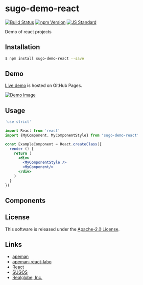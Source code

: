 sugo-demo-react
==========

<!---
This file is generated by ape-tmpl. Do not update manually.
--->

<!-- Badge Start -->
<a name="badges"></a>

[![Build Status][bd_travis_shield_url]][bd_travis_url]
[![npm Version][bd_npm_shield_url]][bd_npm_url]
[![JS Standard][bd_standard_shield_url]][bd_standard_url]

[bd_repo_url]: https://github.com/realglobe-Inc/sugo-demo-react
[bd_travis_url]: http://travis-ci.org/realglobe-Inc/sugo-demo-react
[bd_travis_shield_url]: http://img.shields.io/travis/realglobe-Inc/sugo-demo-react.svg?style=flat
[bd_travis_com_url]: http://travis-ci.com/realglobe-Inc/sugo-demo-react
[bd_travis_com_shield_url]: https://api.travis-ci.com/realglobe-Inc/sugo-demo-react.svg?token=
[bd_license_url]: https://github.com/realglobe-Inc/sugo-demo-react/blob/master/LICENSE
[bd_codeclimate_url]: http://codeclimate.com/github/realglobe-Inc/sugo-demo-react
[bd_codeclimate_shield_url]: http://img.shields.io/codeclimate/github/realglobe-Inc/sugo-demo-react.svg?style=flat
[bd_codeclimate_coverage_shield_url]: http://img.shields.io/codeclimate/coverage/github/realglobe-Inc/sugo-demo-react.svg?style=flat
[bd_gemnasium_url]: https://gemnasium.com/realglobe-Inc/sugo-demo-react
[bd_gemnasium_shield_url]: https://gemnasium.com/realglobe-Inc/sugo-demo-react.svg
[bd_npm_url]: http://www.npmjs.org/package/sugo-demo-react
[bd_npm_shield_url]: http://img.shields.io/npm/v/sugo-demo-react.svg?style=flat
[bd_standard_url]: http://standardjs.com/
[bd_standard_shield_url]: https://img.shields.io/badge/code%20style-standard-brightgreen.svg

<!-- Badge End -->


<!-- Description Start -->
<a name="description"></a>

Demo of react projects

<!-- Description End -->


<!-- Overview Start -->
<a name="overview"></a>



<!-- Overview End -->


<!-- Sections Start -->
<a name="sections"></a>

<!-- Section from "doc/guides/01.Installation.md.hbs" Start -->

<a name="section-doc-guides-01-installation-md"></a>

Installation
-----

```bash
$ npm install sugo-demo-react --save
```


<!-- Section from "doc/guides/01.Installation.md.hbs" End -->

<!-- Section from "doc/guides/02.Demo.md.hbs" Start -->

<a name="section-doc-guides-02-demo-md"></a>

Demo
-----

[Live demo][demo_url] is hosted on GitHub Pages.

[![Demo Image](./doc/images/screenshot.png)][demo_url]

[demo_url]: http://realglobe-Inc.github.io/sugo-demo-react/demo/demo.html


<!-- Section from "doc/guides/02.Demo.md.hbs" End -->

<!-- Section from "doc/guides/03.Usage.md.hbs" Start -->

<a name="section-doc-guides-03-usage-md"></a>

Usage
---------

```jsx
'use strict'

import React from 'react'
import {MyComponent, MyComponentStyle} from 'sugo-demo-react'

const ExampleComponent = React.createClass({
  render () {
    return (
      <div>
        <MyComponentStyle />
        <MyComponent/>
      </div>
    )
  }
})

```



<!-- Section from "doc/guides/03.Usage.md.hbs" End -->

<!-- Section from "doc/guides/04.Components.md.hbs" Start -->

<a name="section-doc-guides-04-components-md"></a>

Components
-----



<!-- Section from "doc/guides/04.Components.md.hbs" End -->


<!-- Sections Start -->


<!-- LICENSE Start -->
<a name="license"></a>

License
-------
This software is released under the [Apache-2.0 License](https://github.com/realglobe-Inc/sugo-demo-react/blob/master/LICENSE).

<!-- LICENSE End -->


<!-- Links Start -->
<a name="links"></a>

Links
------

+ [apeman][apeman_url]
+ [apeman-react-labo][apeman_react_labo_url]
+ [React][react_url]
+ [SUGOS][sugos_url]
+ [Realglobe, Inc.][realglobe,_inc__url]

[apeman_url]: https://github.com/apeman-labo/apeman
[apeman_react_labo_url]: https://github.com/apeman-react-labo
[react_url]: https://facebook.github.io/react/
[sugos_url]: https://github.com/realglobe-Inc/sugos
[realglobe,_inc__url]: http://realglobe.jp

<!-- Links End -->
